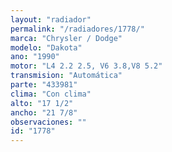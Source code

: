 ```yaml
---
layout: "radiador"
permalink: "/radiadores/1778/"
marca: "Chrysler / Dodge"
modelo: "Dakota"
ano: "1990"
motor: "L4 2.2 2.5, V6 3.8,V8 5.2"
transmision: "Automática"
parte: "433981"
clima: "Con clima"
alto: "17 1/2"
ancho: "21 7/8"
observaciones: ""
id: "1778"
---
```


